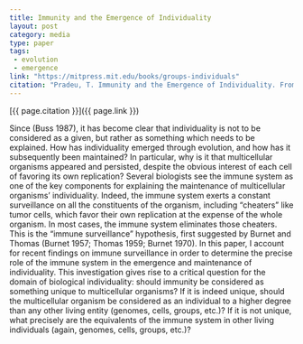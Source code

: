 ```yaml
---
title: Immunity and the Emergence of Individuality
layout: post
category: media
type: paper
tags: 
 - evolution
 - emergence
link: "https://mitpress.mit.edu/books/groups-individuals"
citation: "Pradeu, T. Immunity and the Emergence of Individuality. From Groups to Individuals: Evolution and Emerging Individuality 77 (2013)."
---
```


[{{ page.citation }}]({{ page.link }})  

<!--start-->

Since (Buss 1987), it has become clear that individuality is not to be considered as a given, but rather as something which needs to be explained. How has individuality emerged through evolution, and how has it subsequently been maintained? In particular, why is it that multicellular organisms appeared and persisted, despite the obvious interest of each cell of favoring its own replication? Several biologists see the immune system as one of the key components for explaining the maintenance of multicellular organisms’ individuality. Indeed, the immune system exerts a constant surveillance on all the constituents of the organism, including “cheaters” like tumor cells, which favor their own replication at the expense of the whole organism. In most cases, the immune system eliminates those cheaters. This is the “immune surveillance” hypothesis, first suggested by Burnet and Thomas (Burnet 1957; Thomas 1959; Burnet 1970). In this paper, I account for recent findings on immune surveillance in order to determine the precise role of the immune system in the emergence and maintenance of individuality. This investigation gives rise to a critical question for the domain of biological individuality: should immunity be considered as something unique to multicellular organisms? If it is indeed unique, should the multicellular organism be considered as an individual to a higher degree than any other living entity (genomes, cells, groups, etc.)? If it is not unique, what precisely are the equivalents of the immune system in other living individuals (again, genomes, cells, groups, etc.)?  

<!--end-->
